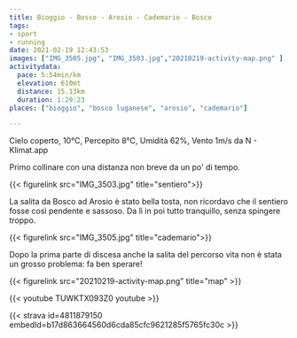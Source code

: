 ```yaml
---
title: Bioggio - Bosco - Arosio - Cademario - Bosco
tags:
- sport
- running
date: 2021-02-19 12:43:53
images: ["IMG_3505.jpg", "IMG_3503.jpg","20210219-activity-map.png" ]
activitydata:
  pace: 5:54min/km
  elevation: 610mt
  distance: 15.13km
  duration: 1:29:23
places: ["bioggio", "bosco luganese", "arosio", "cademario"]

---
```


Cielo coperto, 10°C, Percepito 8°C, Umidità 62%, Vento 1m/s da N - Klimat.app

<!--more-->

Primo collinare con una distanza non breve da un po' di tempo.

{{< figurelink src="IMG_3503.jpg" title="sentiero">}}

La salita da Bosco ad Arosio è stato bella tosta, non ricordavo che il sentiero fosse così pendente e sassoso. Da lì in poi tutto tranquillo, senza spingere troppo.

{{< figurelink src="IMG_3505.jpg" title="cademario">}}

Dopo la prima parte di discesa anche la salita del percorso vita non è stata un grosso problema: fa ben sperare!

{{< figurelink src="20210219-activity-map.png" title="map" >}}

{{< youtube TUWKTX093Z0 youtube >}}

{{< strava id=4811879150 embedId=b17d863664560d6cda85cfc9621285f5765fc30c >}}
